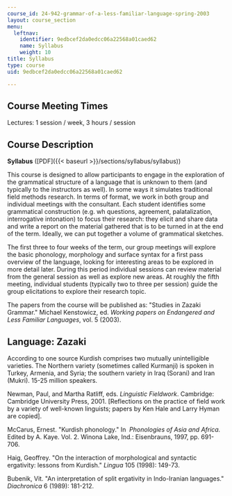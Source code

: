 ```yaml
---
course_id: 24-942-grammar-of-a-less-familiar-language-spring-2003
layout: course_section
menu:
  leftnav:
    identifier: 9edbcef2da0edcc06a22568a01caed62
    name: Syllabus
    weight: 10
title: Syllabus
type: course
uid: 9edbcef2da0edcc06a22568a01caed62

---
```


Course Meeting Times
--------------------

Lectures: 1 session / week, 3 hours / session

Course Description
------------------

**Syllabus** ([PDF]({{< baseurl >}}/sections/syllabus/syllabus))

This course is designed to allow participants to engage in the exploration of the grammatical structure of a language that is unknown to them (and typically to the instructors as well). In some ways it simulates traditional field methods research. In terms of format, we work in both group and individual meetings with the consultant. Each student identifies some grammatical construction (e.g. wh questions, agreement, palatalization, interrogative intonation) to focus their research: they elicit and share data and write a report on the material gathered that is to be turned in at the end of the term. Ideally, we can put together a volume of grammatical sketches.

The first three to four weeks of the term, our group meetings will explore the basic phonology, morphology and surface syntax for a first pass overview of the language, looking for interesting areas to be explored in more detail later. During this period individual sessions can review material from the general session as well as explore new areas. At roughly the fifth meeting, individual students (typically two to three per session) guide the group elicitations to explore their research topic.

The papers from the course will be published as: "Studies in Zazaki Grammar." Michael Kenstowicz, ed. _Working papers on Endangered and Less Familiar Languages_, vol. 5 (2003).

Language: Zazaki
----------------

According to one source Kurdish comprises two mutually unintelligible varieties. The Northern variety (sometimes called Kurmanji) is spoken in Turkey, Armenia, and Syria; the southern variety in Iraq (Sorani) and Iran (Mukri). 15-25 million speakers.

Newman, Paul, and Martha Ratliff, eds. _Linguistic Fieldwork_. Cambridge: Cambridge University Press, 2001. \[Reflections on the practice of field work by a variety of well-known linguists; papers by Ken Hale and Larry Hyman are copied\].

McCarus, Ernest. "Kurdish phonology." In  _Phonologies of Asia and Africa._ Edited by A. Kaye. Vol. 2. Winona Lake, Ind.: Eisenbrauns, 1997, pp. 691-706.

Haig, Geoffrey. "On the interaction of morphological and syntactic ergativity: lessons from Kurdish." _Lingua_ 105 (1998): 149-73.

Bubenik, Vit. "An interpretation of split ergativity in Indo-Iranian languages." _Diachronica_ 6 (1989): 181-212.
